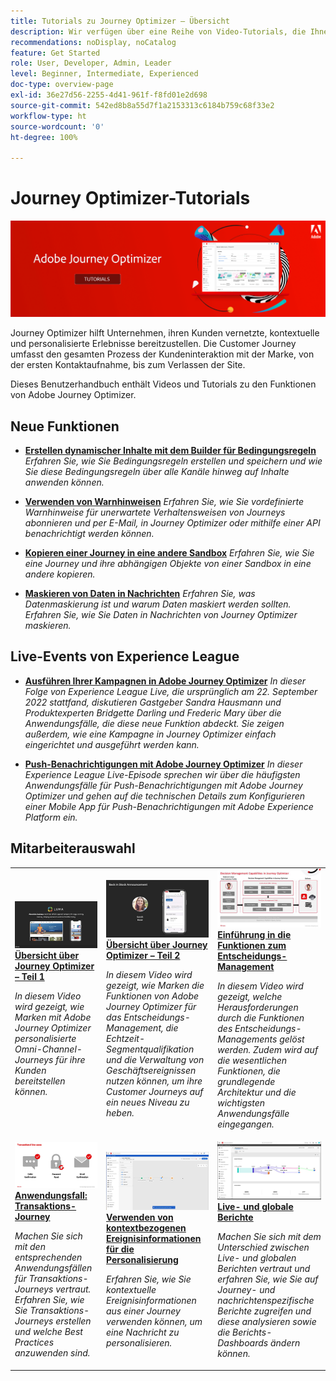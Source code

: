 ```yaml
---
title: Tutorials zu Journey Optimizer – Übersicht
description: Wir verfügen über eine Reihe von Video-Tutorials, die Ihnen zeigen, wie Sie die Vorteile von Journey Optimizer nutzen können.
recommendations: noDisplay, noCatalog
feature: Get Started
role: User, Developer, Admin, Leader
level: Beginner, Intermediate, Experienced
doc-type: overview-page
exl-id: 36e27d56-2255-4d41-961f-f8fd01e2d698
source-git-commit: 542ed8b8a55d7f1a2153313c6184b759c68f33e2
workflow-type: ht
source-wordcount: '0'
ht-degree: 100%

---
```



# Journey Optimizer-Tutorials

![](./assets/ajo-banner.png)

Journey Optimizer hilft Unternehmen, ihren Kunden vernetzte, kontextuelle und personalisierte Erlebnisse bereitzustellen. Die Customer Journey umfasst den gesamten Prozess der Kundeninteraktion mit der Marke, von der ersten Kontaktaufnahme, bis zum Verlassen der Site.

Dieses Benutzerhandbuch enthält Videos und Tutorials zu den Funktionen von Adobe Journey Optimizer.

<div id="whats-new-section">

## Neue Funktionen

* **[Erstellen dynamischer Inhalte mit dem Builder für Bedingungsregeln](/help/personalize-content/create-dynamic-content.md)**
  *Erfahren Sie, wie Sie Bedingungsregeln erstellen und speichern und wie Sie diese Bedingungsregeln über alle Kanäle hinweg auf Inhalte anwenden können.*

* **[Verwenden von Warnhinweisen](/help/administration/alerts.md)**
  *Erfahren Sie, wie Sie vordefinierte Warnhinweise für unerwartete Verhaltensweisen von Journeys abonnieren und per E-Mail, in Journey Optimizer oder mithilfe einer API benachrichtigt werden können.*

* **[Kopieren einer Journey in eine andere Sandbox](/help/create-journeys/copy-a-journey.md)**
  *Erfahren Sie, wie Sie eine Journey und ihre abhängigen Objekte von einer Sandbox in eine andere kopieren.*

* **[Maskieren von Daten in Nachrichten](/help/privacy/mask-data-in-messages.md)**
  *Erfahren Sie, was Datenmaskierung ist und warum Daten maskiert werden sollten. Erfahren Sie, wie Sie Daten in Nachrichten von Journey Optimizer maskieren.*

</div>


<div id="events-section">

## Live-Events von Experience League

* **[Ausführen Ihrer Kampagnen in Adobe Journey Optimizer](https://experienceleague.adobe.com/docs/experience-league-live-events/events/episodes/exl-live-episode-09-22-22.html?lang=de)**
  *In dieser Folge von Experience League Live, die ursprünglich am 22. September 2022 stattfand, diskutieren Gastgeber Sandra Hausmann und Produktexperten Bridgette Darling und Frederic Mary über die Anwendungsfälle, die diese neue Funktion abdeckt. Sie zeigen außerdem, wie eine Kampagne in Journey Optimizer einfach eingerichtet und ausgeführt werden kann.*

* **[Push-Benachrichtigungen mit Adobe Journey Optimizer](https://experienceleague.adobe.com/docs/experience-league-live-events/events/episodes/exl-live-episode-05-12-22.html?lang=de)**
  *In dieser Experience League Live-Episode sprechen wir über die häufigsten Anwendungsfälle für Push-Benachrichtigungen mit Adobe Journey Optimizer und gehen auf die technischen Details zum Konfigurieren einer Mobile App für Push-Benachrichtigungen mit Adobe Experience Platform ein.*

</div>

<div id="recs-overview-body-1"></div>
<div id="recs-overview-body-2"></div>
<div id="recs-overview-body-3"></div>
<div id="recs-overview-body-4"></div>
<div id="recs-overview-body-5"></div>
<div id="recs-overview-body-6"></div>

<div id="staff-picks-section">

## Mitarbeiterauswahl

<table>
<tr>
  <td>
    <a href="./introduction/journey-optimizer-overview-part-1.md">
      <img alt="Übersicht über Journey Optimizer – Teil 1: Bereitstellen von Omni-Channel-Journeys (Video)" src="./assets/334174.jpg"/>
    </a>
    <div>
      <a href="./introduction/journey-optimizer-overview-part-1.md">
    <strong>Übersicht über Journey Optimizer – Teil 1 </strong>
    </a>
    </div>
    <p>
    <em>In diesem Video wird gezeigt, wie Marken mit Adobe Journey Optimizer personalisierte Omni-Channel-Journeys für ihre Kunden bereitstellen können.</em>
    <p>
  </td>
    <td>
    <a href="./introduction/journey-optimizer-overview-part-2.md">
      <img alt="Übersicht über Journey Optimizer – Teil 2: Bereitstellen von Omni-Channel-Journeys (Video)" src="./assets/334175.jpg"/>
    </a>
    <div>
      <a href="./introduction/journey-optimizer-overview-part-2.md">
    <strong>Übersicht über Journey Optimizer – Teil 2 </strong>
    </a>
    </div>
    <p>
    <em>In diesem Video wird gezeigt, wie Marken die Funktionen von Adobe Journey Optimizer für das Entscheidungs-Management, die Echtzeit-Segmentqualifikation und die Verwaltung von Geschäftsereignissen nutzen können, um ihre Customer Journeys auf ein neues Niveau zu heben.</em>
    <p>
  </td>
  </td>
    <td>
    <a href="./decision-management/create-decisions.md">
      <img alt="Einführung in die Funktionen zum Entscheidungs-Management" src="./assets/326961.jpg"/>
    </a>
    <div>
      <a href="./decision-management/create-decisions.md">
    <strong>Einführung in die Funktionen zum Entscheidungs-Management </strong>
    </a>
    </div>
    <p>
    <em>In diesem Video wird gezeigt, welche Herausforderungen durch die Funktionen des Entscheidungs-Managements gelöst werden. Zudem wird auf die wesentlichen Funktionen, die grundlegende Architektur und die wichtigsten Anwendungsfälle eingegangen.

</em>
    <p>
  </td>
</tr>
<tr>
  <td>
    <a href="./create-journeys/use-case-transactional-journey.md">
      <img alt="Anwendungsfall: Transaktions-Journey " src="./assets/334202.jpeg"/>
    </a>
    <div>
      <a href="./create-journeys/use-case-transactional-journey.md">
    <strong>Anwendungsfall: Transaktions-Journey </strong>
    </a>
    </div>
    <p>
    <em>Machen Sie sich mit den entsprechenden Anwendungsfällen für Transaktions-Journeys vertraut. Erfahren Sie, wie Sie Transaktions-Journeys erstellen und welche Best Practices anzuwenden sind.</em>
    <p>
  </td>
    <td>
    <a href="./personalize-content/use-contextual-event-information-for-personalization.md">
      <img alt="Verwenden von kontextuellen Ereignisinformationen für die Personalisierung" src="./assets/334165.jpg"/>
    </a>
    <div>
      <a href="./personalize-content/use-contextual-event-information-for-personalization.md">
    <strong>Verwenden von kontextbezogenen Ereignisinformationen für die Personalisierung </strong>
    </a>
    </div>
    <p>
    <em>Erfahren Sie, wie Sie kontextuelle Ereignisinformationen aus einer Journey verwenden können, um eine Nachricht zu personalisieren.</em>
    <p>
  </td>
  </td>
    <td>
    <a href="./report-and-monitor/live-and-global-reports.md">
      <img alt="Live- und globale Berichte" src="./assets/334108.jpg"/>
    </a>
    <div>
      <a href="./report-and-monitor/live-and-global-reports.md">
    <strong>Live- und globale Berichte </strong>
    </a>
    </div>
    <p>
    <em>Machen Sie sich mit dem Unterschied zwischen Live- und globalen Berichten vertraut und erfahren Sie, wie Sie auf Journey- und nachrichtenspezifische Berichte zugreifen und diese analysieren sowie die Berichts-Dashboards ändern können.

</em>
    <p>
  </td>
</tr>
</table>
</div>
